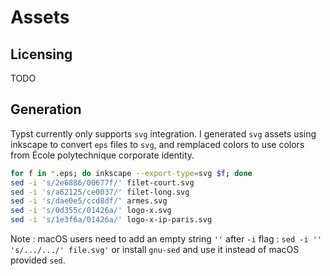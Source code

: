 # Assets

## Licensing

TODO

## Generation

Typst currently only supports `svg` integration. I generated `svg` assets using inkscape to convert `eps` files to `svg`, and remplaced colors to use colors from École polytechnique corporate identity.

```bash
for f in *.eps; do inkscape --export-type=svg $f; done
sed -i 's/2e6886/00677f/' filet-court.svg
sed -i 's/a62125/ce0037/' filet-long.svg
sed -i 's/dae0e5/ccd8df/' armes.svg
sed -i 's/0d355c/01426a/' logo-x.svg
sed -i 's/1e3f6a/01426a/' logo-x-ip-paris.svg
```

Note : macOS users need to add an empty string `''` after `-i` flag : `sed -i '' 's/.../.../' file.svg'` or install `gnu-sed` and use it instead of macOS provided `sed`.
